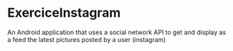 # ExerciceInstagram
An Android application that uses a social network API to get and display as a feed the latest pictures posted by a user (instagram)
